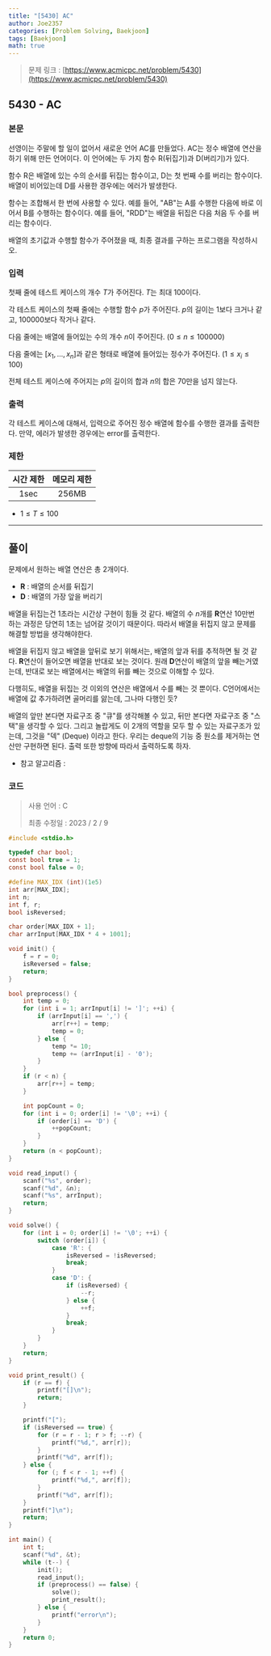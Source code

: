 ```yaml
---
title: "[5430] AC"
author: Joe2357
categories: [Problem Solving, Baekjoon]
tags: [Baekjoon]
math: true
---
```


> 문제 링크 : [https://www.acmicpc.net/problem/5430](https://www.acmicpc.net/problem/5430)
>



## 5430 - AC

### 본문

선영이는 주말에 할 일이 없어서 새로운 언어 AC를 만들었다. AC는 정수 배열에 연산을 하기 위해 만든 언어이다. 이 언어에는 두 가지 함수 R(뒤집기)과 D(버리기)가 있다.

함수 R은 배열에 있는 수의 순서를 뒤집는 함수이고, D는 첫 번째 수를 버리는 함수이다. 배열이 비어있는데 D를 사용한 경우에는 에러가 발생한다.

함수는 조합해서 한 번에 사용할 수 있다. 예를 들어, "AB"는 A를 수행한 다음에 바로 이어서 B를 수행하는 함수이다. 예를 들어, "RDD"는 배열을 뒤집은 다음 처음 두 수를 버리는 함수이다.

배열의 초기값과 수행할 함수가 주어졌을 때, 최종 결과를 구하는 프로그램을 작성하시오.


### 입력

첫째 줄에 테스트 케이스의 개수 $T$가 주어진다. $T$는 최대 $100$이다.

각 테스트 케이스의 첫째 줄에는 수행할 함수 $p$가 주어진다. $p$의 길이는 $1$보다 크거나 같고, $100000$보다 작거나 같다.

다음 줄에는 배열에 들어있는 수의 개수 $n$이 주어진다. ($0 \leq n \leq 100000$)

다음 줄에는 $[x_1, ..., x_n]$과 같은 형태로 배열에 들어있는 정수가 주어진다. ($1 \leq x_i \leq 100$)

전체 테스트 케이스에 주어지는 $p$의 길이의 합과 $n$의 합은 70만을 넘지 않는다.



### 출력

각 테스트 케이스에 대해서, 입력으로 주어진 정수 배열에 함수를 수행한 결과를 출력한다. 만약, 에러가 발생한 경우에는 error를 출력한다.



### 제한

| 시간 제한 | 메모리 제한 |
| :-------: | :---------: |
|   1sec    |    256MB    |

- $1 \leq T \leq 100$

---



## 풀이

문제에서 원하는 배열 연산은 총 2개이다.

- **R** : 배열의 순서를 뒤집기
- **D** : 배열의 가장 앞을 버리기

배열을 뒤집는건 1초라는 시간상 구현이 힘들 것 같다. 배열의 수 $n$개를 **R**연산 10만번 하는 과정은 당연히 1초는 넘어갈 것이기 때문이다. 따라서 배열을 뒤집지 않고 문제를 해결할 방법을 생각해야한다.

배열을 뒤집지 않고 배열을 앞뒤로 보기 위해서는, 배열의 앞과 뒤를 추적하면 될 것 같다. **R**연산이 들어오면 배열을 반대로 보는 것이다. 원래 **D**연산이 배열의 앞을 빼는거였는데, 반대로 보는 배열에서는 배열의 뒤를 빼는 것으로 이해할 수 있다.

다행히도, 배열을 뒤집는 것 이외의 연산은 배열에서 수를 빼는 것 뿐이다. C언어에서는 배열에 값 추가하려면 골머리를 앓는데, 그나마 다행인 듯?

배열의 앞만 본다면 자료구조 중 "큐"를 생각해볼 수 있고, 뒤만 본다면 자료구조 중 "스택"을 생각할 수 있다. 그리고 놀랍게도 이 2개의 역할을 모두 할 수 있는 자료구조가 있는데, 그것을 "덱" (Deque) 이라고 한다. 우리는 deque의 기능 중 원소를 제거하는 연산만 구현하면 된다. 출력 또한 방향에 따라서 출력하도록 하자.


- 참고 알고리즘 : 

  

### 코드

> 사용 언어 : C  
>
> 최종 수정일 : 2023 / 2 / 9

```c
#include <stdio.h>

typedef char bool;
const bool true = 1;
const bool false = 0;

#define MAX_IDX (int)(1e5)
int arr[MAX_IDX];
int n;
int f, r;
bool isReversed;

char order[MAX_IDX + 1];
char arrInput[MAX_IDX * 4 + 1001];

void init() {
    f = r = 0;
    isReversed = false;
    return;
}

bool preprocess() {
    int temp = 0;
    for (int i = 1; arrInput[i] != ']'; ++i) {
        if (arrInput[i] == ',') {
            arr[r++] = temp;
            temp = 0;
        } else {
            temp *= 10;
            temp += (arrInput[i] - '0');
        }
    }
    if (r < n) {
        arr[r++] = temp;
    }

    int popCount = 0;
    for (int i = 0; order[i] != '\0'; ++i) {
        if (order[i] == 'D') {
            ++popCount;
        }
    }
    return (n < popCount);
}

void read_input() {
    scanf("%s", order);
    scanf("%d", &n);
    scanf("%s", arrInput);
    return;
}

void solve() {
    for (int i = 0; order[i] != '\0'; ++i) {
        switch (order[i]) {
            case 'R': {
                isReversed = !isReversed;
                break;
            }
            case 'D': {
                if (isReversed) {
                    --r;
                } else {
                    ++f;
                }
                break;
            }
        }
    }
    return;
}

void print_result() {
    if (r == f) {
        printf("[]\n");
        return;
    }

    printf("[");
    if (isReversed == true) {
        for (r = r - 1; r > f; --r) {
            printf("%d,", arr[r]);
        }
        printf("%d", arr[f]);
    } else {
        for (; f < r - 1; ++f) {
            printf("%d,", arr[f]);
        }
        printf("%d", arr[f]);
    }
    printf("]\n");
    return;
}

int main() {
    int t;
    scanf("%d", &t);
    while (t--) {
        init();
        read_input();
        if (preprocess() == false) {
            solve();
            print_result();
        } else {
            printf("error\n");
        }
    }
    return 0;
}
```

